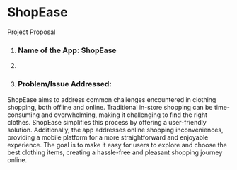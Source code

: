 # ShopEase

Project Proposal
1. ### Name of the App: ShopEase
2. 
2. ### Problem/Issue Addressed:
ShopEase aims to address common challenges encountered in clothing shopping, both offline and online. Traditional in-store shopping can be time-consuming and overwhelming, making it challenging to find the right clothes. ShopEase simplifies this process by offering a user-friendly solution. Additionally, the app addresses online shopping inconveniences, providing a mobile platform for a more straightforward and enjoyable experience. The goal is to make it easy for users to explore and choose the best clothing items, creating a hassle-free and pleasant shopping journey online.


